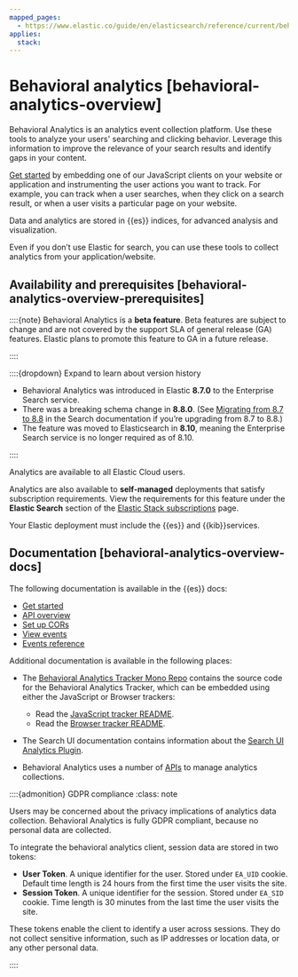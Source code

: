 ```yaml
---
mapped_pages:
  - https://www.elastic.co/guide/en/elasticsearch/reference/current/behavioral-analytics-overview.html
applies:
  stack:
---
```


# Behavioral analytics [behavioral-analytics-overview]

Behavioral Analytics is an analytics event collection platform. Use these tools to analyze your users' searching and clicking behavior. Leverage this information to improve the relevance of your search results and identify gaps in your content.

[Get started](behavioral-analytics-start.md) by embedding one of our JavaScript clients on your website or application and instrumenting the user actions you want to track. For example, you can track when a user searches, when they click on a search result, or when a user visits a particular page on your website.

Data and analytics are stored in {{es}} indices, for advanced analysis and visualization.

Even if you don’t use Elastic for search, you can use these tools to collect analytics from your application/website.


## Availability and prerequisites [behavioral-analytics-overview-prerequisites] 

::::{note} 
Behavioral Analytics is a **beta feature**. Beta features are subject to change and are not covered by the support SLA of general release (GA) features. Elastic plans to promote this feature to GA in a future release.

::::


::::{dropdown} Expand to learn about version history
* Behavioral Analytics was introduced in Elastic **8.7.0** to the Enterprise Search service.
* There was a breaking schema change in **8.8.0**. (See [Migrating from 8.7 to 8.8](https://www.elastic.co/guide/en/enterprise-search/current/analytics-migration.html) in the Search documentation if you’re upgrading from 8.7 to 8.8.)
* The feature was moved to Elasticsearch in **8.10**, meaning the Enterprise Search service is no longer required as of 8.10.

::::


Analytics are available to all Elastic Cloud users.

Analytics are also available to **self-managed** deployments that satisfy subscription requirements. View the requirements for this feature under the **Elastic Search** section of the [Elastic Stack subscriptions](https://www.elastic.co/subscriptions) page.

Your Elastic deployment must include the {{es}} and {{kib}}services.


## Documentation [behavioral-analytics-overview-docs] 

The following documentation is available in the {{es}} docs:

* [Get started](behavioral-analytics-start.md)
* [API overview](behavioral-analytics-api.md)
* [Set up CORs](behavioral-analytics-cors.md)
* [View events](behavioral-analytics-event.md)
* [Events reference](behavioral-analytics-event-reference.md)

Additional documentation is available in the following places:

* The [Behavioral Analytics Tracker Mono Repo](https://github.com/elastic/behavioral-analytics-tracker/tree/main#readme) contains the source code for the Behavioral Analytics Tracker, which can be embedded using either the JavaScript or Browser trackers:

    * Read the [JavaScript tracker README](https://github.com/elastic/behavioral-analytics-tracker/blob/main/packages/javascript-tracker/README.md).
    * Read the [Browser tracker README](https://github.com/elastic/behavioral-analytics-tracker/blob/main/packages/browser-tracker/README.md).

* The Search UI documentation contains information about the [Search UI Analytics Plugin](https://docs.elastic.co/search-ui/api/core/plugins/analytics-plugin).
* Behavioral Analytics uses a number of [APIs](https://www.elastic.co/docs/api/doc/elasticsearch/group/endpoint-analytics) to manage analytics collections.

::::{admonition} GDPR compliance
:class: note

Users may be concerned about the privacy implications of analytics data collection. Behavioral Analytics is fully GDPR compliant, because no personal data are collected.

To integrate the behavioral analytics client, session data are stored in two tokens:

* **User Token**. A unique identifier for the user. Stored under `EA_UID` cookie. Default time length is 24 hours from the first time the user visits the site.
* **Session Token**. A unique identifier for the session. Stored under `EA_SID` cookie. Time length is 30 minutes from the last time the user visits the site.

These tokens enable the client to identify a user across sessions. They do not collect sensitive information, such as IP addresses or location data, or any other personal data.

::::







